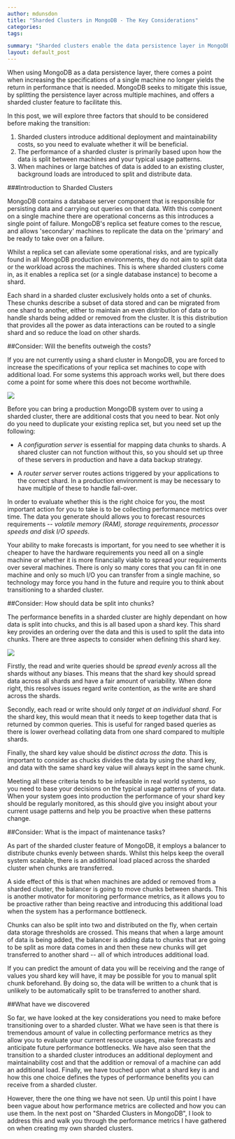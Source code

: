 ```yaml
---
author: mdunsdon
title: "Sharded Clusters in MongoDB - The Key Considerations"
categories:
tags:

summary: "Sharded clusters enable the data persistence layer in MongoDB to be shared across several machines.  In this post, we will firstly look the key considerations you should make before you use sharded clusters."
layout: default_post
---
```



When using MongoDB as a data persistence layer, there comes a point when increasing the specifications of a single machine no longer yields the return in performance that is needed.  MongoDB seeks to mitigate this issue, by splitting the persistence layer across multiple machines, and offers a sharded cluster feature to facilitate this.

In this post, we will explore three factors that should to be considered before making the transition:

1. Sharded clusters introduce additional deployment and maintainability costs, so you need to evaluate whether it will be beneficial.
1. The performance of a sharded cluster is primarily based upon how the data is split between machines and your typical usage patterns.
1. When machines or large batches of data is added to an existing cluster, background loads are introduced to split and distribute data.


###Introduction to Sharded Clusters

MongoDB contains a database server component that is responsible for persisting data and carrying out queries on that data.  With this component on a single machine there are operational concerns as this introduces a single point of failure.  MongoDB's replica set feature comes to the rescue, and allows 'secondary' machines to replicate the data on the 'primary' and be ready to take over on a failure.

Whilst a replica set can alleviate some operational risks, and are typically found in all MongoDB production environments, they do not aim to split data or the workload across the machines.  This is where sharded clusters come in, as it enables a replica set (or a single database instance) to become a shard.

Each shard in a sharded cluster exclusively holds onto a set of chunks. These chunks describe a subset of data stored and can be migrated from one shard to another, either to maintain an even distribution of data or to handle shards being added or removed from the cluster.  It is this distribution that provides all the power as data interactions can be routed to a single shard and so reduce the load on other shards.

##Consider: Will the benefits outweigh the costs?

If you are not currently using a shard cluster in MongoDB, you are forced to increase the specifications of your replica set machines to cope with additional load.  For some systems this approach works well, but there does come a point for some where this does not become worthwhile.

<img src="{{ site.baseurl }}/mdunsdon/assets/mongo-sharding-infrastructure.png"/>

Before you can bring a production MongoDB system over to using a sharded cluster, there are additional costs that you need to bear. Not only do you need to duplicate your existing replica set, but you need set up the following:

- A _configuration server_ is essential for mapping data chunks to shards. A shared cluster can not function without this, so you should set up three of these servers in production and have a data backup strategy.

- A _router server_ server routes actions triggered by your applications to the correct shard.  In a production environment is may be necessary to have multiple of these to handle fail-over.

In order to evaluate whether this is the right choice for you, the most important action for you to take is to be collecting performance metrics over time.  The data you generate should allows you to forecast resources requirements -- _volatile memory (RAM), storage requirements, processor speeds and disk I/O speeds_.

Your ability to make forecasts is important, for you need to see whether it is cheaper to have the hardware requirements you need all on a single machine or whether it is more financially viable to spread your requirements over several machines.  There is only so many cores that you can fit in one machine and only so much I/O you can transfer from a single machine, so technology may force you hand in the future and require you to think about transitioning to a sharded cluster.


##Consider: How should data be split into chunks?

The performance benefits in a sharded cluster are highly dependant on how data is split into chucks, and this is all based upon a shard key.  This shard key provides an ordering over the data and this is used to split the data into chunks.  There are three aspects to consider when defining this shard key.

<img src="{{ site.baseurl }}/mdunsdon/assets/mongo-sharding-chunks.png"/>

Firstly, the read and write queries should be _spread evenly_ across all the shards without any biases.  This means that the shard key should spread data across all shards and have a fair amount of variability.  When done right, this resolves issues regard write contention, as the write are shard across the shards.

Secondly, each read or write should only _target at an individual shard_.  For the shard key, this would mean that  it needs to keep together data that is returned by common queries.  This is useful for ranged based queries as there is lower overhead collating data from one shard compared to multiple shards.

Finally, the shard key value should be _distinct across the data_.  This is important to consider as chucks divides the data by using the shard key, and data with the same shard key value will always kept in the same chunk.

Meeting all these criteria tends to be infeasible in real world systems, so you need to base your decisions on the typical usage patterns of your data.  When your system goes into production the performance of your shard key should be regularly monitored, as this should give you insight about your current usage patterns and help you be proactive when these patterns change.


##Consider: What is the impact of maintenance tasks?

As part of the sharded cluster feature of MongoDB, it employs a balancer to distribute chunks evenly between shards.  Whilst this helps keep the overall system scalable, there is an additional load placed across the sharded cluster when chunks are transferred.

A side effect of this is that when machines are added or removed from a sharded cluster, the balancer is going to move chunks between shards.  This is another motivator for monitoring performance metrics, as it allows you to be proactive rather than being reactive and introducing this additional load when the system has a performance bottleneck.

Chunks can also be split into two and distributed on the fly, when certain data storage thresholds are crossed.  This means that when a large amount of data is being added, the balancer is adding data to chunks that are going to be split as more data comes in and then these new chunks will get transferred to another shard -- all of which introduces additional load.

If you can predict the amount of data you will be receiving and the range of values you shard key will have, it may be possible for you to manual split chunk beforehand. By doing so, the data will be written to a chunk that is unlikely to be automatically split to be transferred to another shard.

##What have we discovered

So far, we have looked at the key considerations you need to make before transitioning over to a sharded cluster.  What we have seen is that there is tremendous amount of value in collecting performance metrics as they allow you to evaluate your current resource usages, make forecasts and anticipate future performance bottlenecks.  We have also seen that the transition to a sharded cluster introduces an additional deployment and maintainability cost and that the addition or removal of a machine can add an additional load.  Finally, we have touched upon what a shard key is and how this one choice defines the types of performance benefits you can receive from a sharded cluster.

However, there the one thing we have not seen. Up until this point I have been vague about how performance metrics are collected and how you can use them.  In the next post on "Sharded Clusters in MongoDB", I look to address this and walk you through the performance metrics I have gathered on when creating my own sharded clusters.

